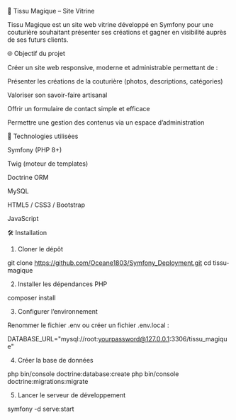 🧵 Tissu Magique – Site Vitrine

Tissu Magique est un site web vitrine développé en Symfony pour une couturière souhaitant présenter ses créations et gagner en visibilité auprès de ses futurs clients.

🌐 Objectif du projet

Créer un site web responsive, moderne et administrable permettant de :

Présenter les créations de la couturière (photos, descriptions, catégories)

Valoriser son savoir-faire artisanal

Offrir un formulaire de contact simple et efficace

Permettre une gestion des contenus via un espace d’administration

🔧 Technologies utilisées

Symfony (PHP 8+)

Twig (moteur de templates)

Doctrine ORM

MySQL

HTML5 / CSS3 / Bootstrap

JavaScript

🛠️ Installation

1. Cloner le dépôt

git clone https://github.com/Oceane1803/Symfony_Deployment.git
cd tissu-magique

2. Installer les dépendances PHP

composer install

3. Configurer l’environnement

Renommer le fichier .env ou créer un fichier .env.local :

DATABASE_URL="mysql://root:yourpassword@127.0.0.1:3306/tissu_magique"

4. Créer la base de données

php bin/console doctrine:database:create
php bin/console doctrine:migrations:migrate

5. Lancer le serveur de développement

symfony -d serve:start
